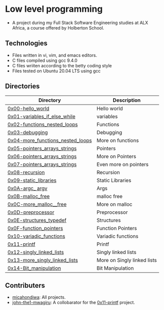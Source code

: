 # Low level programming

- A project during my Full Stack Software Engineering studies at ALX Africa, a course offered by Holberton School.

## Technologies
- Files written in vi, vim, and emacs editors. 
- C files compiled using gcc 9.4.0
- C files wriiten according to the betty coding style 
- Files tested on Ubuntu 20.04 LTS using gcc

## Directories 

| Directory  | Description |
| ---  | --- |
|[0x00-hello_world](0x00-hello_world) |Hello world|
|[0x01-variables_if_else_while](0x01-variables_if_else_while)|variables|
|[0x02-functions_nested_loops](0x02-functions_nested_loops)|Functions|
|[0x03-debugging](0x03-debugging)|Debugging|
|[0x04-more_functions_nested_loops](0x04-more_functions_nested_loops)|More on functions|
|[0x05-pointers_arrays_strings](0x05-pointers_arrays_strings)|Pointers|
|[0x06-pointers_arrays_strings](0x06-pointers_arrays_strings)|More on Pointers|
|[0x07-pointers_arrays_strings](0x07-pointers_arrays_strings)|Even more on pointers|
|[0x08-recursion](0x08-recursion)|Recursion|
|[0x09-static_libraries](0x09-static_libraries)|Static Libraries|
|[0x0A-argc_ argv](0x0A-argc_argv)|Args|
|[0x0B-malloc_free](0x0B-malloc_free)|malloc free|
|[0x0C-more_malloc__free](0x0C-more_malloc_free)|More on malloc|
|[0x0D-preprocessor](0x0D-preprocessor)|Preprocessor|
|[0x0E-structures_typedef](0x0E-structures_typedef)|Structures|
|[0x0F-function_pointers](0x0F-function_pointers)|Function Pointers|
|[0x10-variadic_functions](0x10-variadic_functions)|Variadic functions|
|[0x11-printf](0x11.C-printf)|Printf|
|[0x12-singly_linked_lists](0x12-singly_linked_lists)|Singly linked lists|
|[0x13-more_singly_linked_lists](0x13-more_singly_linked_lists)|More on Singly linked lists|
|[0x14-Bit_manipulation](0x14-Bit_manipulation)|Bit Manipulation|


## Contributers
- [micahondiwa](https://github.com/micahondiwa): All projects. 
- [john-the1-mwagiru](https://github.com/john-the1-mwagiru): A collobarator for the [0x11-printf](0x11-printf) project. 
